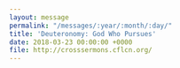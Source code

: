 ```yaml
---
layout: message
permalink: "/messages/:year/:month/:day/"
title: 'Deuteronomy: God Who Pursues'
date: 2018-03-23 00:00:00 +0000
file: http://crosssermons.cflcn.org/
---
```

